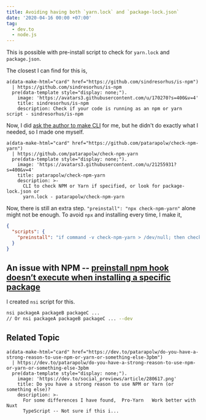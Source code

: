 ```yaml
---
title: Avoiding having both `yarn.lock` and `package-lock.json`
date: '2020-04-16 00:00 +07:00'
tag:
  - dev.to
  - node.js
---
```


This is possible with pre-install script to check for `yarn.lock` and `package.json`.

The closest I can find for this is,

```pug parsed
a(data-make-html="card" href="https://github.com/sindresorhus/is-npm")
  | https://github.com/sindresorhus/is-npm
  pre(data-template style="display: none;").
    image: 'https://avatars3.githubusercontent.com/u/170270?s=400&v=4'
    title: sindresorhus/is-npm
    description: Check if your code is running as an npm or yarn script - sindresorhus/is-npm
```

Now, I did [ask the author to make CLI](https://github.com/sindresorhus/is-npm/issues/11) for me, but he didn't do exactly what I needed, so I made one myself.

```pug parsed
a(data-make-html="card" href="https://github.com/patarapolw/check-npm-yarn")
  | https://github.com/patarapolw/check-npm-yarn
  pre(data-template style="display: none;").
    image: 'https://avatars3.githubusercontent.com/u/21255931?s=400&v=4'
    title: patarapolw/check-npm-yarn
    description: >-
      CLI to check NPM or Yarn if specified, or look for package-lock.json or
      yarn.lock - patarapolw/check-npm-yarn
```

<!-- excerpt_separator -->

Now, there is still an extra step. `"preinstall": "npx check-npm-yarn"` alone might not be enough. To avoid `npx` and installing every time, I make it,

```json
{
  "scripts": {
    "preinstall": "if command -v check-npm-yarn > /dev/null; then check-npm-yarn; fi"
  }
}
```

## An issue with NPM -- [preinstall npm hook doesn’t execute when installing a specific package](https://npm.community/t/preinstall-npm-hook-doesnt-execute-when-installing-a-specific-package/2505)

I created `nsi` script for this.

```sh
nsi packageA packageB packageC ...
// Or nsi packageA packageB packageC ... --dev
```

## Related Topic

```pug parsed
a(data-make-html="card" href="https://dev.to/patarapolw/do-you-have-a-strong-reason-to-use-npm-or-yarn-or-something-else-3pbm")
  | https://dev.to/patarapolw/do-you-have-a-strong-reason-to-use-npm-or-yarn-or-something-else-3pbm
  pre(data-template style="display: none;").
    image: 'https://dev.to/social_previews/article/280617.png'
    title: Do you have a strong reason to use NPM or Yarn (or something else)?
    description: >-
      For some differences I have found,  Pro-Yarn   Work better with Nuxt
      TypeScript -- Not sure if this i...
```
